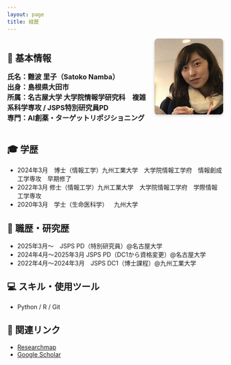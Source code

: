 ```yaml
---
layout: page
title: 経歴
---
```


<div style="display: flex; align-items: flex-start; gap: 20px; flex-wrap: wrap;">

  <!-- 左側：基本情報 -->
  <div style="flex: 1; min-width: 250px; font-weight: bold;">
    <h2>🧬 基本情報</h2>
    <ul style="list-style: none; padding-left: 0; font-size: 1rem;">
      <li><strong>氏名：</strong>難波 里子（Satoko Namba）</li>
      <li><strong>出身：</strong>島根県大田市</li>
      <li><strong>所属：</strong>名古屋大学 大学院情報学研究科　複雑系科学専攻 / JSPS特別研究員PD</li>
      <li><strong>専門：</strong>AI創薬・ターゲットリポジショニング</li>
    </ul>
  </div>

  <!-- 右側：顔写真 -->
  <div style="flex-shrink: 0;">
    <img src="/assets/profile.jpg" alt="プロフィール写真" style="width: 160px; height: auto; border-radius: 8px; box-shadow: 0 2px 6px rgba(0,0,0,0.2);">
  </div>

</div>



## 🎓 **学歴**  
- 2024年3月 博士（情報工学）九州工業大学　大学院情報工学府　情報創成工学専攻　早期修了  
- 2022年3月 修士（情報工学）九州工業大学　大学院情報工学府　学際情報工学専攻  
- 2020年3月 学士（生命医科学） 九州大学  

## 🧪 **職歴・研究歴**  
- 2025年3月〜 JSPS PD（特別研究員）@名古屋大学  
- 2024年4月〜2025年3月 JSPS PD（DC1から資格変更）@名古屋大学  
- 2022年4月〜2024年3月 JSPS DC1（博士課程）@九州工業大学  

## 💻 **スキル・使用ツール**  
- Python / R / Git   

## 🔗 **関連リンク**  
- [Researchmap](https://researchmap.jp/namba_satoko)  
- [Google Scholar](https://scholar.google.com)  
